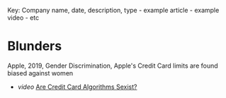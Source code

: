 Key:
Company name, date, description, type
    - example article 
    - example video
    - etc

# Blunders

Apple, 2019, Gender Discrimination, Apple's Credit Card limits are found biased against women
- *video* [Are Credit Card Algorithms Sexist?](https://www.youtube.com/watch?v=Vz5w19BLs88)
